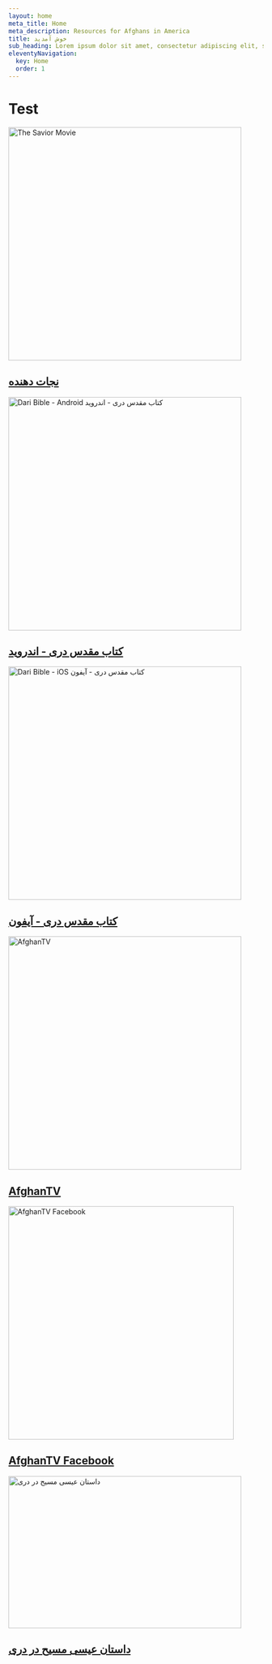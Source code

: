```yaml
---
layout: home
meta_title: Home
meta_description: Resources for Afghans in America
title: خوش آمدید
sub_heading: Lorem ipsum dolor sit amet, consectetur adipiscing elit, sed do eiusmod tempor incididunt ut labore et dolore magna aliqua. Vitae aliquet nec ullamcorper sit amet risus nullam eget felis. Adipiscing diam donec adipiscing tristique.
eleventyNavigation:
  key: Home
  order: 1
---
```


<h1>Test</h1>

<div class="posts inner box-grid">
  <article class="card">
    <a class="box-block" href="https://bit.ly/TheSaviorDari">
      <img class="card-image" width="460px" height="460px" data-src="/images/The_Savior.jpg" alt="The Savior Movie">
    </a>

  <div class="card-content pt-700 pb-900 pl-300 pr-300">
    <h2><a class="card-title-link color-white weight-regular hover-color-secondary" href="https://bit.ly/TheSaviorDari">نجات دهنده</a></h2> 
  </div>
</article>

<article class="card">
    <a class="box-block" href="https://bit.ly/DariBibleAndroid">
      <img class="card-image"  width="460px" height="460px"  data-src="/images/DariBibleAndroidLogo.png" alt="Dari Bible - Android کتاب مقدس دری - اندروید">
    </a>

  <div class="card-content pt-700 pb-900 pl-300 pr-300">
    <h2><a class="card-title-link color-white weight-regular hover-color-secondary" href="https://bit.ly/DariBibleAndroid">کتاب مقدس دری - اندروید</a></h2> 
  </div>
</article>

<article class="card">
    <a class="box-block" href="https://bit.ly/DariBibleApple">
      <img class="card-image"  width="460px" height="460px" data-src="/images/DariBibleiOSLogo.png" alt="Dari Bible - iOS کتاب مقدس دری - آیفون">
    </a>

  <div class="card-content pt-700 pb-900 pl-300 pr-300">
    <h2><a class="card-title-link color-white weight-regular hover-color-secondary" href="https://bit.ly/DariBibleApple">کتاب مقدس دری - آیفون</a></h2> 
  </div>
</article>

<article class="card">
    <a class="box-block" href="https://bit.ly/AfghanTV">
      <img class="card-image"  width="460px" height="460px"  data-src="/images/afghantv.jpg" alt="AfghanTV">
    </a>

  <div class="card-content pt-700 pb-900 pl-300 pr-300">
    <h2><a class="card-title-link color-white weight-regular hover-color-secondary" href="https://bit.ly/AfghanTV">AfghanTV</a></h2> 
  </div>
</article>

<article class="card">
    <a class="box-block" href="https://bit.ly/AfghanTVfb">
      <img class="card-image" width="445px" height="460px"  data-src="/images/afghantvFacebook.jpg" alt="AfghanTV Facebook">
    </a>

  <div class="card-content pt-700 pb-900 pl-300 pr-300">
    <h2><a class="card-title-link color-white weight-regular hover-color-secondary" href="https://bit.ly/AfghanTVfb">AfghanTV Facebook</a></h2> 
  </div>
</article>

<article class="card">
    <a class="box-block" href="https://bit.ly/JFilmDari">
      <img class="card-image"  width="460px" height="300px" data-src="/images/jfilm.jpg" alt="داستان عیسی مسیح در دری">
    </a>

  <div class="card-content pt-700 pb-900 pl-300 pr-300">
    <h2><a class="card-title-link color-white weight-regular hover-color-secondary" href="https://bit.ly/JFilmDari">داستان عیسی مسیح در دری</a></h2> 
  </div>
</article>
</div>